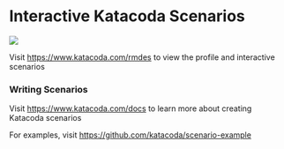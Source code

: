 # Interactive Katacoda Scenarios

[![](http://shields.katacoda.com/katacoda/rmdes/count.svg)](https://www.katacoda.com/rmdes "Get your profile on Katacoda.com")

Visit https://www.katacoda.com/rmdes to view the profile and interactive scenarios

### Writing Scenarios
Visit https://www.katacoda.com/docs to learn more about creating Katacoda scenarios

For examples, visit https://github.com/katacoda/scenario-example
